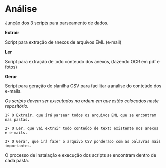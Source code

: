 # Análise

Junção dos 3 scripts para parseamento de dados.

**Extrair**

Script para extração de anexos de arquivos EML (e-mail)

**Ler**

Script para extração de todo conteudo dos anexos, (fazendo OCR em pdf e fotos)

**Gerar**

Script para geração de planilha CSV para facilitar a análise do conteúdo dos e-mails.


*Os scripts devem ser executados na ordem em que estão colocados neste repositório.*

```
1º O Extrair, que irá parsear todos os arquivos EML que se encontram nas pastas.

2º O Ler, que vai extrair todo conteúdo de texto existente nos anexos e e-mails.

3º O Gerar, que irá fazer o arquivo CSV ponderado com as palavras mais importantes.
```
O processo de instalação e execução dos scripts se encontram dentro de cada pasta.